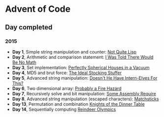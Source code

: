 # Advent of Code

## Day completed

### 2015

 + **Day 1**, Simple string manipulation and counter: [Not Quite Lisp](https://adventofcode.com/2015/day/1)
 + **Day 2**, Arithmetic and comparison statement: [I Was Told There Would Be No Math](https://adventofcode.com/2015/day/2)  
 + **Day 3**, Set implementation: [Perfectly Spherical Houses in a Vacuum](https://adventofcode.com/2015/day/3)  
 + **Day 4**, MD5 and brut force: [The Ideal Stocking Stuffer](https://adventofcode.com/2015/day/4)
 + **Day 5**, Advanced string manipulation: [Doesn't He Have Intern-Elves For This?](https://adventofcode.com/2015/day/5)
 + **Day 6**, Two dimensional array: [Probably a Fire Hazard](https://adventofcode.com/2015/day/6)
 + **Day 7**, Recursively solve and bit manipulation: [Some Assembly Require](https://adventofcode.com/2015/day/7)
 + **Day 8**, Advanced string manipulation (escaped characters): [Matchsticks](https://adventofcode.com/2015/day/7)
 + **Day 13**, Permutation and combination [Knights of the Dinner Table](https://adventofcode.com/2015/day/13)
 + **Day 14**, Sequentially computing [Reindeer Olympics](https://adventofcode.com/2015/day/14)
